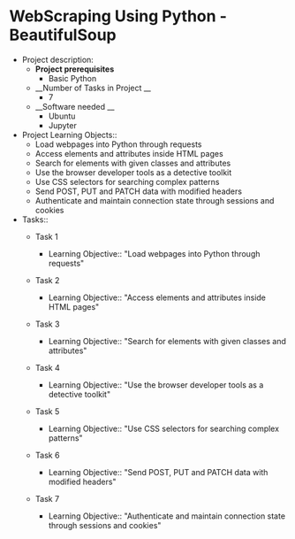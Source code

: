 # WebScraping Using Python - BeautifulSoup

- Project description:
    - __Project prerequisites__
        - Basic Python
    - __Number of Tasks in Project __
        - 7
    - __Software needed __
        - Ubuntu
        - Jupyter
- Project Learning Objects::
    - Load webpages into Python through requests
    - Access elements and attributes inside HTML pages
    - Search for elements with given classes and attributes
    - Use the browser developer tools as a detective toolkit
    - Use CSS selectors for searching complex patterns
    - Send POST, PUT and PATCH data with modified headers
    - Authenticate and maintain connection state through sessions and cookies
- Tasks::
    - Task 1
        - Learning Objective:: "Load webpages into Python through requests"
       
    - Task 2
        - Learning Objective:: "Access elements and attributes inside HTML pages"
       
    - Task 3
        - Learning Objective:: "Search for elements with given classes and attributes"
        
    - Task 4
        - Learning Objective:: "Use the browser developer tools as a detective toolkit"
      
    - Task 5
        - Learning Objective:: "Use CSS selectors for searching complex patterns"
        
    - Task 6
        - Learning Objective:: "Send POST, PUT and PATCH data with modified headers"
       
    - Task 7
        - Learning Objective:: "Authenticate and maintain connection state through sessions and cookies"
